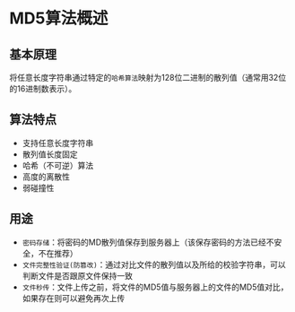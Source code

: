 # MD5算法概述

## 基本原理

将任意长度字符串通过特定的`哈希算法`映射为128位二进制的散列值（通常用32位的16进制数表示）。

## 算法特点

- 支持任意长度字符串
- 散列值长度固定
- 哈希（不可逆）算法
- 高度的离散性
- 弱碰撞性

## 用途

- `密码存储`：将密码的MD散列值保存到服务器上（该保存密码的方法已经不安全，不在推荐）
- `文件完整性验证(防篡改)`：通过对比文件的散列值以及所给的校验字符串，可以判断文件是否跟原文件保持一致
- `文件秒传`：文件上传之前，将文件的MD5值与服务器上的文件的MD5值对比，如果存在则可以避免再次上传


